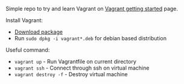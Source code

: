 Simple repo to try and learn Vagrant on [Vagrant getting started](https://learn.hashicorp.com/collections/vagrant/getting-started) page.

Install Vagrant:
- [Download package](https://www.vagrantup.com/downloads)
- Run `sudo dpkg -i vagrant*.deb` for debian based distribution


Useful command:
- `vagrant up` - Run Vagrantfile on current directory
- `vagrant ssh` - Connect through ssh on virtual machine
- `vagrant destroy -f` - Destroy virtual machine


